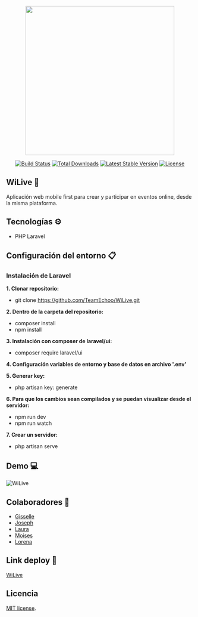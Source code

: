 
<p align="center"><a href="https://laravel.com" target="_blank"><img src="https://raw.githubusercontent.com/laravel/art/master/logo-lockup/5%20SVG/2%20CMYK/1%20Full%20Color/laravel-logolockup-cmyk-red.svg" width="400"></a></p>

<p align="center">
<a href="https://travis-ci.org/laravel/framework"><img src="https://travis-ci.org/laravel/framework.svg" alt="Build Status"></a>
<a href="https://packagist.org/packages/laravel/framework"><img src="https://img.shields.io/packagist/dt/laravel/framework" alt="Total Downloads"></a>
<a href="https://packagist.org/packages/laravel/framework"><img src="https://img.shields.io/packagist/v/laravel/framework" alt="Latest Stable Version"></a>
<a href="https://packagist.org/packages/laravel/framework"><img src="https://img.shields.io/packagist/l/laravel/framework" alt="License"></a>
</p>


## WiLive 🚀

Aplicación web mobile first para crear y participar en eventos online, desde la misma plataforma.

## Tecnologías ⚙️

- PHP Laravel

## Configuración del entorno 📋

### Instalación de Laravel

**1. Clonar repositorio:**
  - git clone https://github.com/TeamEchoo/WiLive.git

**2. Dentro de la carpeta del repositorio:**
  - composer install
  - npm install

**3. Instalación con composer de laravel/ui:**
  - composer require laravel/ui

**4. Configuración variables de entorno y base de datos en archivo '.env'**

**5. Generar key:**
  - php artisan key: generate

**6. Para que los cambios sean compilados y se puedan visualizar desde el servidor:**
  - npm run dev
  - npm run watch

**7. Crear un servidor:**
  - php artisan serve

## Demo 💻

![WiLive](public/imagenes/wilive-demo.gif)

## Colaboradores 🏈

- [Gisselle](https://github.com/GisaNSD)
- [Joseph](https://github.com/JosephCrespin)
- [Laura](https://github.com/Nau-crc)
- [Moises](https://github.com/moisesmena)
- [Lorena](https://github.com/crimanlor)

## Link deploy 📱

[WiLive]()

## Licencia

[MIT license](https://opensource.org/licenses/MIT).

